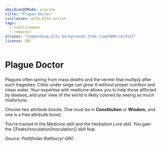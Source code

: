 ```yaml
---
obsidianUIMode: preview
title: "Plague Doctor"
cssclasses: pf2e,pf2e-action
tags:
  - trait/common
  - remaster
aliases: "Compendium.pf2e.backgrounds.Item.jvegfAMdri6J2VzZ"
license: ORC
---
```

# Plague Doctor

### 






Plagues often spring from mass deaths and the vermin that multiply after such tragedies. Cities under siege can grow ill without proper nutrition and clean water. Your expertise with medicine allows you to help those afflicted by disease, and your view of the world is likely colored by seeing so much misfortune.

Choose two attribute boosts. One must be in **Constitution** or **Wisdom**, and one is a free attribute boost.

You're trained in the Medicine skill and the Herbalism Lore skill. You gain the [[Feats/Inoculation|Inoculation]] skill feat.

*Source: Pathfinder Battlecry!*
*ORC*